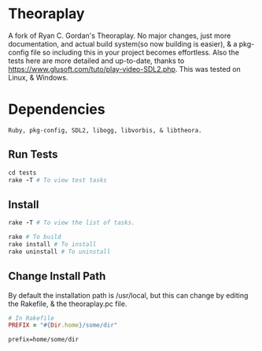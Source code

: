 # Theoraplay
A fork of Ryan C. Gordan's Theoraplay. No major changes, just more documentation, and actual build system(so now building is easier), & a pkg-config file so including this in your project becomes effortless.
Also the tests here are more detailed and up-to-date, thanks to https://www.glusoft.com/tuto/play-video-SDL2.php. This was tested on Linux, & Windows.

# Dependencies
```
Ruby, pkg-config, SDL2, libogg, libvorbis, & libtheora.
```

## Run Tests
```ruby
cd tests
rake -T # To view test tasks
```

## Install
```ruby
rake -T # To view the list of tasks.

rake # To build
rake install # To install
rake uninstall # To uninstall
```

## Change Install Path
By default the installation path is /usr/local, but this can change by editing the Rakefile, & the theoraplay.pc file.
```ruby
# In Rakefile
PREFIX = "#{Dir.home}/some/dir"
```
```shell
prefix=home/some/dir
```
